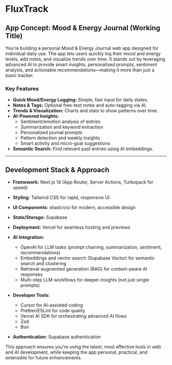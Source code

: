 # FluxTrack

## App Concept: Mood & Energy Journal (Working Title)

You’re building a personal Mood & Energy Journal web app designed for individual daily use. The app lets users quickly log their mood and energy levels, add notes, and visualize trends over time. It stands out by leveraging advanced AI to provide smart insights, personalized prompts, sentiment analysis, and actionable recommendations—making it more than just a basic tracker.

### Key Features

- **Quick Mood/Energy Logging:** Simple, fast input for daily states.
- **Notes & Tags:** Optional free-text notes and auto-tagging via AI.
- **Trends & Visualization:** Charts and stats to show patterns over time.
- **AI-Powered Insights:**
  - Sentiment/emotion analysis of entries
  - Summarization and keyword extraction
  - Personalized journal prompts
  - Pattern detection and weekly insights
  - Smart activity and micro-goal suggestions
- **Semantic Search:** Find relevant past entries using AI embeddings.

---

## Development Stack & Approach

- **Framework:** Next.js 14 (App Router, Server Actions, Turbopack for speed)
- **Styling:** Tailwind CSS for rapid, responsive UI
- **UI Components:** shadcn/ui for modern, accessible design
- **State/Storage:** Supabase
- **Deployment:** Vercel for seamless hosting and previews
- **AI Integration:**

  - OpenAI for LLM tasks (prompt chaining, summarization, sentiment, recommendations)
  - Embeddings and vector search (Supabase Vector) for semantic search and clustering
  - Retrieval-augmented generation (RAG) for context-aware AI responses
  - Multi-step LLM workflows for deeper insights (not just single prompts)

- **Developer Tools:**

  - Cursor for AI-assisted coding
  - Prettier/ESLint for code quality
  - Vercel AI SDK for orchestrating advanced AI flows
  - Zod
  - Bun

- **Authentication:** Supabase authentication

This approach ensures you’re using the latest, most effective tools in web and AI development, while keeping the app personal, practical, and extensible for future enhancements.
